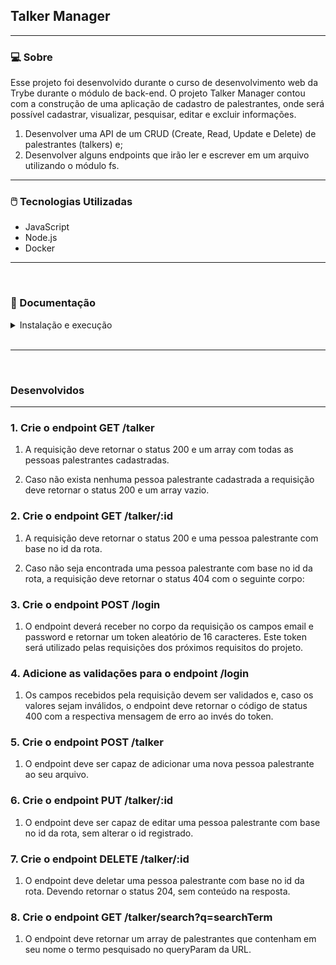 ## Talker Manager
---
<!-- ![wallet](https://user-images.githubusercontent.com/94760136/192841426-1b537e80-6991-4383-a364-c8e8a0a1a427.gif)

### 📌 <a href="https://bluewallet.vercel.app/">Clique aqui</a> para acessar o projeto -->

### <strong>💻 Sobre</strong>
Esse projeto foi desenvolvido durante o curso de desenvolvimento web da Trybe durante o módulo de back-end. O projeto Talker Manager contou com a construção de uma aplicação de cadastro de palestrantes, onde será possível cadastrar, visualizar, pesquisar, editar e excluir informações.

1. Desenvolver uma API de um CRUD (Create, Read, Update e Delete) de palestrantes (talkers) e;
2. Desenvolver alguns endpoints que irão ler e escrever em um arquivo utilizando o módulo fs.
---

### <strong>🖱️ Tecnologias Utilizadas</strong>
* JavaScript
* Node.js
* Docker

---

</br>

### <strong>📃 Documentação</strong>

  <details>
    <summary>Instalação e execução</summary>
    <br />

- Faça o fork do repositório:
  Tutorial [AQUI](https://github.com/UNIVALI-LITE/Portugol-Studio/wiki/Fazendo-um-Fork-do-reposit%C3%B3rio)
- Abra seu terminal e navegue até a pasta onde preferir alocar o projeto.

- Clone o repositório:

  ```sh 
  git clone git@github.com:marcelamchdo/talker-manager.git
  ```

- Apos ter o repositório clonado em sua maquina, execute este comando para acessar a parta do projeto:

  ```sh
    cd sd-022-a-project-talker-manager
  ```

- Dentro da pasta do projeto, execute o comando abaixo para instalar as dependências do projeto:

  Caso utilize o npm:

  ```sh
    npm install
  ```

  Caso utilize o yarn:

  ```sh
    yarn install
  ```

- Dentro da pasta do projeto, execute o comando abaixo para iniciar o servidor do projeto:

      Caso utilize o npm:

      ```sh
        npm start
      ```

      Caso utilize o yarn:

      ```sh
        yarn start
      ```

  O aplicativo sera executado em modo de desenvolvimento.
  Abrindo na porta padrão que o React usa: <http://localhost:3000/> em seu navegador.

    </details>

</br>

---

</br>


### <strong>Desenvolvidos</strong>

---

### <strong>1. Crie o endpoint GET /talker</strong>
1. A requisição deve retornar o status 200 e um array com todas as pessoas palestrantes cadastradas.

2. Caso não exista nenhuma pessoa palestrante cadastrada a requisição deve retornar o status 200 e um array vazio. 


### <strong>2. Crie o endpoint GET /talker/:id</strong>

1. A requisição deve retornar o status 200 e uma pessoa palestrante com base no id da rota.

2. Caso não seja encontrada uma pessoa palestrante com base no id da rota, a requisição deve retornar o status 404 com o seguinte corpo:


### <strong>3. Crie o endpoint POST /login</strong>

1. O endpoint deverá receber no corpo da requisição os campos email e password e retornar um token aleatório de 16 caracteres. Este token será utilizado pelas requisições dos próximos requisitos do projeto.

### <strong>4. Adicione as validações para o endpoint /login</strong>

1. Os campos recebidos pela requisição devem ser validados e, caso os valores sejam inválidos, o endpoint deve retornar o código de status 400 com a respectiva mensagem de erro ao invés do token.

### <strong>5. Crie o endpoint POST /talker</strong>

1. O endpoint deve ser capaz de adicionar uma nova pessoa palestrante ao seu arquivo.

### <strong>6. Crie o endpoint PUT /talker/:id</strong>

1. O endpoint deve ser capaz de editar uma pessoa palestrante com base no id da rota, sem alterar o id registrado.

### <strong>7. Crie o endpoint DELETE /talker/:id</strong>

1. O endpoint deve deletar uma pessoa palestrante com base no id da rota. Devendo retornar o status 204, sem conteúdo na resposta.

### <strong>8. Crie o endpoint GET /talker/search?q=searchTerm</strong>

1. O endpoint deve retornar um array de palestrantes que contenham em seu nome o termo pesquisado no queryParam da URL. 







